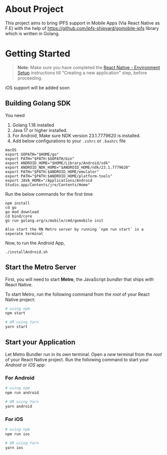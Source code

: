# About Project

This project aims to bring IPFS support in Mobile Apps (Via React Native as F.E) with the help of <https://github.com/ipfs-shipyard/gomobile-ipfs> library which is written in Golang.

# Getting Started

> **Note**: Make sure you have completed the [React Native - Environment Setup](https://reactnative.dev/docs/environment-setup) instructions till "Creating a new application" step, before proceeding.

iOS support will be added soon

## Building Golang SDK

You need

1. Golang 1.18 installed
2. Java 17 or higher installed.
3. For Android, Make sure NDK version 23.1.7779620 is installed.
4. Add below configurations to your `.zshrc` or `.bashrc` file

```
macOS
export GOPATH="$HOME/go"
export PATH="$PATH:$GOPATH/bin"
export ANDROID_HOME="$HOME/Library/Android/sdk"
export ANDROID_NDK_HOME="$ANDROID_HOME/ndk/23.1.7779620"
export PATH="$PATH:$ANDROID_HOME/emulator"
export PATH="$PATH:$ANDROID_HOME/platform-tools"
export JAVA_HOME="/Applications/Android Studio.app/Contents/jre/Contents/Home"
```

Run the below commands for the first time

```
npm install
cd go
go mod download
cd bind/core
go run golang.org/x/mobile/cmd/gomobile init

Also start the RN Metro server by running `npm run start` in a seperate terminal
```

Now, to run the Android App,

```
./installAndroid.sh
```

## Start the Metro Server

First, you will need to start **Metro**, the JavaScript _bundler_ that ships _with_ React Native.

To start Metro, run the following command from the _root_ of your React Native project:

```bash
# using npm
npm start

# OR using Yarn
yarn start
```

## Start your Application

Let Metro Bundler run in its _own_ terminal. Open a _new_ terminal from the _root_ of your React Native project. Run the following command to start your _Android_ or _iOS_ app:

### For Android

```bash
# using npm
npm run android

# OR using Yarn
yarn android
```

### For iOS

```bash
# using npm
npm run ios

# OR using Yarn
yarn ios
```

```

```
